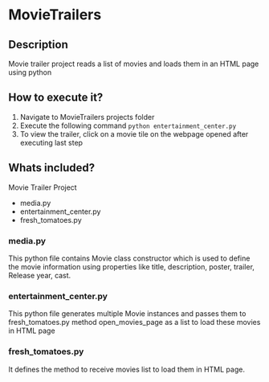 # MovieTrailers
## Description
Movie trailer project reads a list of movies and loads them in an HTML page using python

## How to execute it?
1. Navigate to MovieTrailers projects folder
2. Execute the following command  `python entertainment_center.py`
3. To view the trailer, click on a movie tile on the webpage opened after executing last step

## Whats included?
Movie Trailer Project
- media.py
- entertainment_center.py
- fresh_tomatoes.py

### media.py
This python file contains Movie class constructor which is used to define the movie information using properties like title, description, poster, trailer, Release year, cast.

### entertainment_center.py
This python file generates multiple Movie instances and passes them to fresh_tomatoes.py method open_movies_page as a list to load these movies in HTML page

### fresh_tomatoes.py
It defines the method to receive movies list to load them in HTML page.
